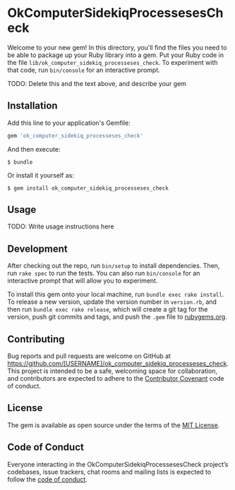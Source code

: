 # OkComputerSidekiqProcessesesCheck

Welcome to your new gem! In this directory, you'll find the files you need to be able to package up your Ruby library into a gem. Put your Ruby code in the file `lib/ok_computer_sidekiq_processeses_check`. To experiment with that code, run `bin/console` for an interactive prompt.

TODO: Delete this and the text above, and describe your gem

## Installation

Add this line to your application's Gemfile:

```ruby
gem 'ok_computer_sidekiq_processeses_check'
```

And then execute:

    $ bundle

Or install it yourself as:

    $ gem install ok_computer_sidekiq_processeses_check

## Usage

TODO: Write usage instructions here

## Development

After checking out the repo, run `bin/setup` to install dependencies. Then, run `rake spec` to run the tests. You can also run `bin/console` for an interactive prompt that will allow you to experiment.

To install this gem onto your local machine, run `bundle exec rake install`. To release a new version, update the version number in `version.rb`, and then run `bundle exec rake release`, which will create a git tag for the version, push git commits and tags, and push the `.gem` file to [rubygems.org](https://rubygems.org).

## Contributing

Bug reports and pull requests are welcome on GitHub at https://github.com/[USERNAME]/ok_computer_sidekiq_processeses_check. This project is intended to be a safe, welcoming space for collaboration, and contributors are expected to adhere to the [Contributor Covenant](http://contributor-covenant.org) code of conduct.

## License

The gem is available as open source under the terms of the [MIT License](https://opensource.org/licenses/MIT).

## Code of Conduct

Everyone interacting in the OkComputerSidekiqProcessesesCheck project’s codebases, issue trackers, chat rooms and mailing lists is expected to follow the [code of conduct](https://github.com/[USERNAME]/ok_computer_sidekiq_processeses_check/blob/master/CODE_OF_CONDUCT.md).
